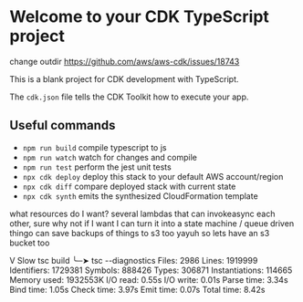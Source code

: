 # Welcome to your CDK TypeScript project

change outdir
https://github.com/aws/aws-cdk/issues/18743

This is a blank project for CDK development with TypeScript.

The `cdk.json` file tells the CDK Toolkit how to execute your app.

## Useful commands

* `npm run build`   compile typescript to js
* `npm run watch`   watch for changes and compile
* `npm run test`    perform the jest unit tests
* `npx cdk deploy`  deploy this stack to your default AWS account/region
* `npx cdk diff`    compare deployed stack with current state
* `npx cdk synth`   emits the synthesized CloudFormation template

what resources do I want?
several lambdas that can invokeasync each other, sure why not
if I want I can turn it into a state machine / queue driven thingo
can save backups of things to s3 too yayuh
so lets have an s3 bucket too

V Slow tsc build
╰─➤  tsc --diagnostics
Files:              2986
Lines:           1919999
Identifiers:     1729381
Symbols:          888426
Types:            306871
Instantiations:   114665
Memory used:    1932553K
I/O read:          0.55s
I/O write:         0.01s
Parse time:        3.34s
Bind time:         1.05s
Check time:        3.97s
Emit time:         0.07s
Total time:        8.42s